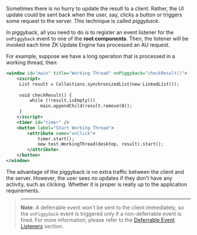 Sometimes there is no hurry to update the result to a client. Rather,
the UI update could be sent back when the user, say, clicks a button or
triggers some request to the server. This technique is called
*piggyback*.

In piggyback, all you need to do is to register an event listener for
the `onPiggyback` event to one of the **root components**. Then, the
listener will be invoked each time ZK Update Engine has processed an AU
request.

For example, suppose we have a long operation that is processed in a
working thread, then:

``` xml
<window id="main" title="Working Thread" onPiggyback="checkResult()">
    <zscript>
     List result = Collections.synchronizedList(new LinkedList());
 
     void checkResult() {
         while (!result.isEmpty())
             main.appendChild(result.remove(0));
     }
    </zscript>
    <timer id="timer" />
    <button label="Start Working Thread">
        <attribute name="onClick">
            timer.start();
            new test.WorkingThread(desktop, result).start();
        </attribute>
    </button>
</window>
```

The advantage of the piggyback is no extra traffic between the client
and the server. However, the user sees no updates if they don't have any
activity, such as clicking. Whether it is proper is really up to the
application requirements.

> ------------------------------------------------------------------------
>
> **Note**: A deferrable event won't be sent to the client immediately,
> so the `onPiggyback` event is triggered only if a non-deferrable event
> is fired. For more information, please refer to the [Deferrable Event
> Listeners](ZK_Developer's_Reference/Event_Handling/Event_Listening#Deferrable_Event_Listeners)
> section.
